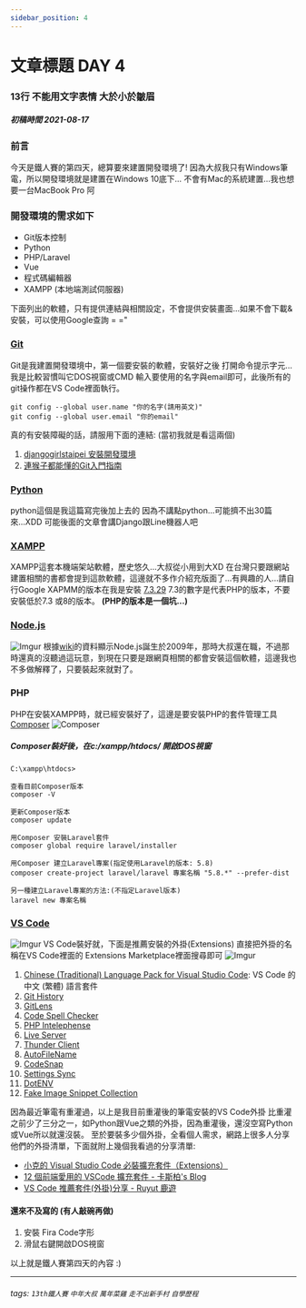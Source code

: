 ```yaml
---
sidebar_position: 4
---
```


# 文章標題 DAY 4

### 13行 不能用文字表情 大於小於皺眉

##### 初稿時間 2021-08-17

### 前言

今天是鐵人賽的第四天，總算要來建置開發環境了!
因為大叔我只有Windows筆電，所以開發環境就是建置在Windows 10底下...
不會有Mac的系統建置...我也想要一台MacBook Pro 阿

### 開發環境的需求如下

* Git版本控制
* Python
* PHP/Laravel
* Vue
* 程式碼編輯器
* XAMPP (本地端測試伺服器)

下面列出的軟體，只有提供連結與相關設定，不會提供安裝畫面...如果不會下載&安裝，可以使用Google查詢 = ="

### [Git](https://git-scm.com/download/win)

Git是我建置開發環境中，第一個要安裝的軟體，安裝好之後
打開命令提示字元...我是比較習慣叫它DOS視窗或CMD
輸入要使用的名字與email即可，此後所有的git操作都在VS Code裡面執行。

``` script
git config --global user.name "你的名字(請用英文)"
git config --global user.email "你的email"
```

真的有安裝障礙的話，請服用下面的連結: (當初我就是看這兩個)

1. [djangogirlstaipei 安裝開發環境](https://djangogirlstaipei.herokuapp.com/tutorials/installation/?os=windows)
2. [連猴子都能懂的Git入門指南](https://backlog.com/git-tutorial/tw/)

### [Python](https://www.python.org/)

python這個是我這篇寫完後加上去的
因為不講點python...可能擠不出30篇來...XDD
可能後面的文章會講Django跟Line機器人吧

### [XAMPP](https://www.apachefriends.org/zh_tw/index.html)

XAMPP這套本機端架站軟體，歷史悠久...大叔從小用到大XD
在台灣只要跟網站建置相關的書都會提到這款軟體，這邊就不多作介紹充版面了...有興趣的人...請自行Google
XAPMM的版本在我是安裝 [7.3.29](https://sourceforge.net/projects/xampp/files/XAMPP%20Windows/7.3.29/xampp-windows-x64-7.3.29-1-VC15-installer.exe/download) 7.3的數字是代表PHP的版本，不要安裝低於7.3 或8的版本。
**(PHP的版本是一個坑...)**

### [Node.js](https://nodejs.org/en/)

![Imgur](https://i.imgur.com/Ip7AcOr.png)
根據[wiki](https://zh.wikipedia.org/wiki/Node.js)的資料顯示Node.js誕生於2009年，那時大叔還在職，不過那時還真的沒聽過這玩意，到現在只要是跟網頁相關的都會安裝這個軟體，這邊我也不多做解釋了，只要裝起來就對了。

### PHP

PHP在安裝XAMPP時，就已經安裝好了，這邊是要安裝PHP的套件管理工具[Composer](https://getcomposer.org/download/)
![Composer](https://getcomposer.org/img/logo-composer-transparent.png)

##### Composer裝好後，在c:/xampp/htdocs/ 開啟DOS視窗

```
C:\xampp\htdocs>

查看目前Composer版本
composer -V

更新Composer版本
composer update

用Composer 安裝Laravel套件
composer global require laravel/installer

用Composer 建立Laravel專案(指定使用Laravel的版本: 5.8)
composer create-project laravel/laravel 專案名稱 "5.8.*" --prefer-dist

另一種建立Laravel專案的方法:(不指定Laravel版本)
laravel new 專案名稱
```

### [VS Code](https://code.visualstudio.com/)

![Imgur](https://i.imgur.com/dhzDJxv.png)
VS Code裝好就，下面是推薦安裝的外掛(Extensions)
直接把外掛的名稱在VS Code裡面的 Extensions Marketplace裡面搜尋即可
![Imgur](https://i.imgur.com/FBcG2uH.png)

1. [Chinese (Traditional) Language Pack for Visual Studio Code](https://marketplace.visualstudio.com/items?itemName=MS-CEINTL.vscode-language-pack-zh-hant): VS Code 的中文 (繁體) 語言套件
2. [Git History](https://marketplace.visualstudio.com/items?itemName=donjayamanne.githistory)
3. [GitLens](https://marketplace.visualstudio.com/items?itemName=eamodio.gitlens)
4. [Code Spell Checker](https://marketplace.visualstudio.com/items?itemName=streetsidesoftware.code-spell-checker)
5. [PHP Intelephense](https://marketplace.visualstudio.com/items?itemName=bmewburn.vscode-intelephense-client)
6. [Live Server](https://marketplace.visualstudio.com/items?itemName=ritwickdey.LiveServer)
7. [Thunder Client](https://marketplace.visualstudio.com/items?itemName=rangav.vscode-thunder-client)
8. [AutoFileName](https://marketplace.visualstudio.com/items?itemName=JerryHong.autofilename)
9. [CodeSnap](https://marketplace.visualstudio.com/items?itemName=adpyke.codesnap)
10. [Settings Sync](https://marketplace.visualstudio.com/items?itemName=Shan.code-settings-sync)
11. [DotENV](https://marketplace.visualstudio.com/items?itemName=mikestead.dotenv)
12. [Fake Image Snippet Collection](https://marketplace.visualstudio.com/items?itemName=yoyoys.fake-img-snippet-collection)

因為最近筆電有重灌過，以上是我目前重灌後的筆電安裝的VS Code外掛
比重灌之前少了三分之一，如Python跟Vue之類的外掛，因為重灌後，還沒空寫Python或Vue所以就還沒裝。
至於要裝多少個外掛，全看個人需求，網路上很多人分享他們的外掛清單，下面就附上幾個我看過的分享清單:

* [小克的 Visual Studio Code 必裝擴充套件（Extensions）](https://blog.goodjack.tw/2018/03/visual-studio-code-extensions.html)
* [12 個前端愛用的 VSCode 擴充套件 - 卡斯柏's Blog](https://wcc723.github.io/development/2020/12/13/vscode-extension/)
* [VS Code 推薦套件(外掛)分享  - Ruyut 鹿遊](https://www.ruyut.com/2021/04/vs-code.html)

#### 還來不及寫的 (有人敲碗再做)

1. 安裝 Fira Code字形
2. 滑鼠右鍵開啟DOS視窗

以上就是鐵人賽第四天的內容 :)

---

###### tags: `13th鐵人賽` `中年大叔` `萬年菜雞` `走不出新手村` `自學歷程`
